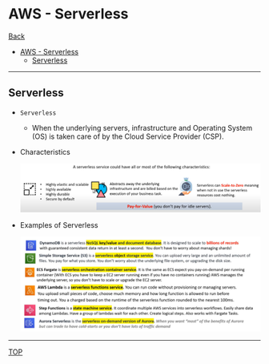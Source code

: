 # AWS - Serverless

[Back](../index.md)

- [AWS - Serverless](#aws---serverless)
  - [Serverless](#serverless)

---

## Serverless

- `Serverless`

  - When the underlying servers, infrastructure and Operating System (OS) is taken care of by the Cloud Service Provider (CSP).

- Characteristics

  ![Characteristics](./pic/characteristic.png)

- Examples of Serverless

  ![serverless](./pic/serverless_services.png)

---

[TOP](#aws---serverless)
